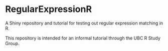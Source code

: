 # RegularExpressionR

A Shiny repository and tutorial for testing out regular expression matching in R.

This repository is intended for an informal tutorial through the UBC R Study Group.
